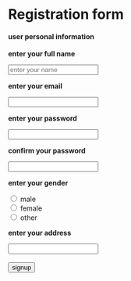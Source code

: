 <!DOCTYPE html>
<html lang="en">
<head>
    <meta charset="UTF-8">
    <meta name="viewport" content="width=device-width, initial-scale=1.0">
    <title>Registration form</title>
</head>
<body>
    <h1>Registration form</h1>
    <form action=""></form>
    <h4>user personal information</h4>
    <p><b>enter your full name</b></p>
    <input placeholder="enter your name"><br>
    <p><b>enter your email</b></p>
    <input type="email"><br>
    <p><b>enter your password</b></p>
    <input id="password" type="password">
    <p><b>confirm your password</b></p>
    <input id="password" type="password">
    <p><b>enter your gender</b></p>
    <input type="radio" id="male" name="gender">
    <label for="male">male</label><br>
    <input type="radio" id="female" name="gender">
    <label for="female">female</label><br>
    <input type="radio" id="other" name="gender" >
    <label for="other">other</label><br>
    <p><b>enter your address</b></p>
    <input type="adsress"><br><br>
    <input type="submit" value="signup">


    
</body>
</html>
